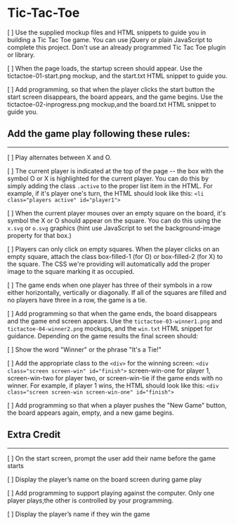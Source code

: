 # Tic-Tac-Toe
[ ] Use the supplied mockup files and HTML snippets to guide you in building a Tic Tac Toe game. You can use jQuery or plain JavaScript to complete this project. Don't use an already programmed Tic Tac Toe plugin or library.

[ ] When the page loads, the startup screen should appear. Use the tictactoe-01-start.png mockup, and the start.txt HTML snippet to guide you.

[ ] Add programming, so that when the player clicks the start button the start screen disappears, the board appears, and the game begins. Use the tictactoe-02-inprogress.png mockup,and the board.txt HTML snippet to guide you.

## Add the game play following these rules:
-------

[ ] Play alternates between X and O.

[ ] The current player is indicated at the top of the page -- the box with the symbol O or X is highlighted for the current player. You can do this by simply adding the class `.active` to the proper list item in the HTML. For example, if it's player one's turn, the HTML should look like this: `<li class="players active" id="player1">`

[ ] When the current player mouses over an empty square on the board, it's symbol the X or O should appear on the square. You can do this using the `x.svg` or `o.svg` graphics (hint use JavaScript to set the background-image property for that box.)

[ ] Players can only click on empty squares. When the player clicks on an empty square, attach the class box-filled-1 (for O) or box-filled-2 (for X) to the square. The CSS we're providing will automatically add the proper image to the square marking it as occupied.

[ ] The game ends when one player has three of their symbols in a row either horizontally, vertically or diagonally. If all of the squares are filled and no players have three in a row, the game is a tie.

[ ] Add programming so that when the game ends, the board disappears and the game end screen appears. Use the `tictactoe-03-winner1.png` and `tictactoe-04-winner2.png` mockups, and the `win.txt` HTML snippet for guidance. Depending on the game results the final screen should:

[ ] Show the word "Winner" or the phrase "It's a Tie!"

[ ] Add the appropriate class to the `<div>` for the winning screen: `<div class="screen screen-win" id="finish">` screen-win-one for player 1, screen-win-two for player two, or screen-win-tie if the game ends with no winner. For example, if player 1 wins, the HTML should look like this: `<div class="screen screen-win screen-win-one" id="finish">`

[ ] Add programming so that when a player pushes the "New Game" button, the board appears again, empty, and a new game begins.

## Extra Credit
-------
[ ] On the start screen, prompt the user add their name before the game starts

[ ] Display the player’s name on the board screen during game play

[ ] Add programming to support playing against the computer. Only one player plays;the other is controlled by your programming.

[ ] Display the player’s name if they win the game
